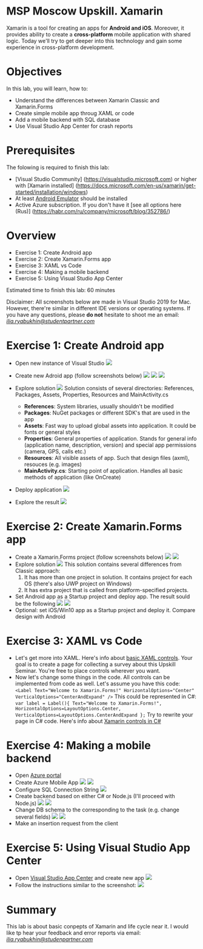 MSP Moscow Upskill. Xamarin
=

Xamarin is a tool for creating an apps for **Android and iOS**. Moreover, it provides ability to create a **cross-platform** mobile application with shared logic. Today we'll try to get deeper into this technology and gain some experience in cross-platform development. 

Objectives
==
In this lab, you will learn, how to:

* Understand the differences between Xamarin Classic and Xamarin.Forms 
* Create simple mobile app throug XAML or code
* Add a mobile backend with SQL database
* Use Visual Studio App Center for crash reports

Prerequisites 
==
The folowing is required to finish this lab:

* [Visual Studio Community] (https://visualstudio.microsoft.com) or higher with [Xamarin installed] (https://docs.microsoft.com/en-us/xamarin/get-started/installation/windows)
* At least [Android Emulator](https://docs.microsoft.com/en-us/xamarin/android/get-started/installation/android-emulator/) should be installed
* Active Azure subscription. If you don't have it [see all options here (Rus)] (https://habr.com/ru/company/microsoft/blog/352786/)

Overview
==
* Exercise 1: Create Android app
* Exercise 2: Create Xamarin.Forms app
* Exercise 3: XAML vs Code
* Exercise 4: Making a mobile backend
* Exercise 5: Using Visual Studio App Center

Estimated time to finish this lab: 60 minutes

Disclaimer: All screenshots below are made in Visual Studio 2019 for Mac. However, there're similar in different IDE versions or operating systems. If you have any questions, please **do not** hesitate to shoot me an email: *ilia.ryabukhin@studentpartner.com*

Exercise 1: Create Android app
==
* Open new instance of Visual Studio
![](https://github.com/ilia2108/XamarinLab/blob/master/ex1/1.png)
* Create new Adroid app (follow screenshots below)
![](https://github.com/ilia2108/XamarinLab/blob/master/ex1/2.png)
![](https://github.com/ilia2108/XamarinLab/blob/master/ex1/3.png)
![](https://github.com/ilia2108/XamarinLab/blob/master/ex1/4.png)
* Explore solution
![](https://github.com/ilia2108/XamarinLab/blob/master/ex1/5.png)
  Solution consists of several directories: References, Packages, Assets, Properties, Resources and MainActivity.cs

  * **References**: System libraries, usually shouldn't be modified
  * **Packages**: NuGet packages or different SDK's that are used in the app
  * **Assets**: Fast way to upload global assets into application. It could be fonts or general styles
  * **Properties**: General properties of application. Stands for general info (application name, description, version) and special app permissions (camera, GPS, calls etc.)
  * **Resources**: All visible assets of app. Such that design files (axml), resouces (e.g. images)
  * **MainActivity.cs**: Starting point of application. Handles all basic methods of application (like OnCreate)
* Deploy application
![](https://github.com/ilia2108/XamarinLab/blob/master/ex1/6.png)
* Explore the result
![](https://github.com/ilia2108/XamarinLab/blob/master/ex1/7.png)

Exercise 2: Create Xamarin.Forms app
==
* Create a Xamarin.Forms project (follow screenshots below)
![](https://github.com/ilia2108/XamarinLab/blob/master/ex2/1.png)
![](https://github.com/ilia2108/XamarinLab/blob/master/ex2/2.png)
* Explore solution
![](https://github.com/ilia2108/XamarinLab/blob/master/ex2/3.png)
This solution contains several differences from Classic approach:
  1. It has more than one project in solution. It contains project for each OS (there's also UWP project on Windows)
  2. It has extra project that is called from platform-specified projects.
* Set Android app as a Startup project and deploy app. The result sould be the following
![](https://github.com/ilia2108/XamarinLab/blob/master/ex2/4.png)
![](https://github.com/ilia2108/XamarinLab/blob/master/ex2/5.png)
* Optional: set iOS/Win10 app as a Startup project and deploy it. Compare design with Android


Exercise 3: XAML vs Code
==
* Let's get more into XAML. Here's info about [basic XAML controls](https://docs.microsoft.com/en-us/xamarin/xamarin-forms/xaml/xaml-controls). Your goal is to create a page for collecting a survey about this Upskill Seminar. You're free to place controls wherever you want.
* Now let's change some things in the code. All controls can be implemented from code as well. 
  Let's assume you have this code:
  ```<Label Text="Welcome to Xamarin.Forms!" HorizontalOptions="Center" VerticalOptions="CenterAndExpand" />```
  This could be represented in C#:
  ```var label = Label(){ Text="Welcome to Xamarin.Forms!", HorizontalOptions=LayoutOptions.Center, VerticalOptions=LayoutOptions.CenterAndExpand };```
  Try to rewrite your page in C# code. Here's info about [Xamarin controls in C#](https://docs.microsoft.com/en-us/xamarin/xamarin-forms/user-interface/)

Exercise 4: Making a mobile backend
==
* Open [Azure portal](http://portal.azure.com/)
* Create Azure Mobile App
![](https://github.com/ilia2108/XamarinLab/blob/master/ex4/1.png)
![](https://github.com/ilia2108/XamarinLab/blob/master/ex4/2.png)
* Configure SQL Connection String
![](https://github.com/ilia2108/XamarinLab/blob/master/ex4/3.png)
* Create backend based on either C# or Node.js (I'll proceed with Node.js)
![](https://github.com/ilia2108/XamarinLab/blob/master/ex4/4.png)
![](https://github.com/ilia2108/XamarinLab/blob/master/ex4/5.png)
* Change DB schema to the corresponding to the task (e.g. change several fields)
![](https://github.com/ilia2108/XamarinLab/blob/master/ex4/6.png)
![](https://github.com/ilia2108/XamarinLab/blob/master/ex4/7.png)
* Make an insertion request from the client

Exercise 5: Using Visual Studio App Center
==
* Open [Visual Studio App Center](https://appcenter.ms/) and create new app
![](https://github.com/ilia2108/XamarinLab/blob/master/ex5/1.png)
* Follow the instructions similar to the screenshot:
![](https://github.com/ilia2108/XamarinLab/blob/master/ex5/2.png)

Summary 
==
This lab is about basic conpepts of Xamarin and life cycle near it. I would like tp hear your feedback and error reports via email: *ilia.ryabukhin@studenpartner.com*

